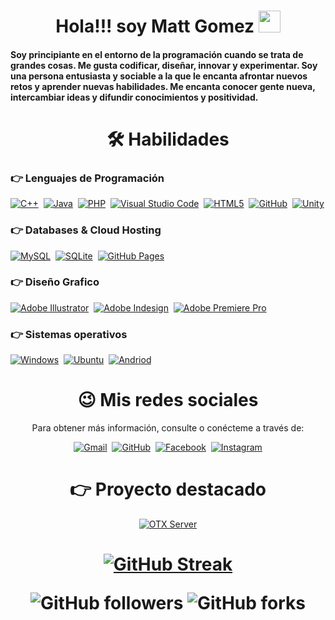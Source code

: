 
<h1 align="center">Hola!!! soy Matt Gomez <img src="https://media.giphy.com/media/hvRJCLFzcasrR4ia7z/giphy.gif" width="35"></h1>
<h4>Soy principiante en el entorno de la programación cuando se trata de grandes cosas. Me gusta codificar, diseñar, innovar y experimentar. Soy una persona entusiasta y sociable a la que le encanta afrontar nuevos retos y aprender nuevas habilidades. Me encanta conocer gente nueva, intercambiar ideas y difundir conocimientos y positividad.</h4>

<h1 align="center">🛠️ Habilidades</h1>

### 👉 Lenguajes de Programación

<a href="#"><img alt="C++" src="https://img.shields.io/badge/-C++-333333?style=flat&logo=C%2B%2B&logoColor=00599C"></a>
&nbsp;<a href="#"><img alt="Java" src="https://img.shields.io/badge/-Java-333333?style=flat&logo=Java&logoColor=007396"></a>
&nbsp;<a href="#"><img alt="PHP" src="https://img.shields.io/badge/-PHP-333333?style=flat&logo=php"></a>
&nbsp;<a href="#"><img alt="Visual Studio Code" src="https://img.shields.io/badge/Visual%20Studio%20Code-0078d7.svg?logo=visual-studio-code&logoColor=white"></a>
&nbsp;<a href="#"><img alt="HTML5" src="https://img.shields.io/badge/-HTML5-333333?style=flat&logo=HTML5"></a>
&nbsp;<a href="#"><img alt="GitHub" src="https://img.shields.io/badge/-GitHub-333333?style=flat&logo=github"></a>
&nbsp;<a href="#"><img alt="Unity" src="https://img.shields.io/badge/-Unity-333333?style=flat&logo=unity"></a>

### 👉 Databases & Cloud Hosting

<a href="#"><img alt="MySQL" src="https://img.shields.io/badge/MySQL-%2300f.svg?style=flat&llogo=mysql&logoColor=white"></a>
&nbsp;<a href="#"><img alt="SQLite" src ="https://img.shields.io/badge/sqlite-%2307405e.svg?style=flat&logo=sqlite&logoColor=white"/></a>
&nbsp;<a href="#"><img alt="GitHub Pages" src="https://img.shields.io/badge/GitHub%20Pages-%23327FC7.svg?style=flat&llogo=github&logoColor=white"></a>
  
### 👉 Diseño Grafico

<a href="#"><img alt="Adobe Illustrator" src="https://img.shields.io/badge/Adobe Illustrator-%23FF9A00.svg?style=flat&logo=adobeillustrator&logoColor=white"/></a>
&nbsp;<a href="#"><img alt="Adobe Indesign" src="https://img.shields.io/badge/Adobe Indesign-%e749a0.svg?style=flat&logo=adobeindesign&logoColor=white"/></a>
&nbsp;<a href="#"><img alt="Adobe Premiere Pro" src="https://img.shields.io/badge/Adobe Premiere Pro-%2300f.svg?style=flat&logo=adobepremierepro&logoColor=white"/></a>

### 👉 Sistemas operativos

<a href="#"><img alt="Windows" src="https://img.shields.io/badge/Windows-0078D6?style=flat-square&logo=Windows&logoColor=white"></a>
&nbsp;<a href="#"><img alt="Ubuntu" src="https://img.shields.io/badge/Ubuntu-E95420?style=flat-square&logo=Ubuntu&logoColor=white"></a>
&nbsp;<a href="#"><img alt="Andriod" src="https://img.shields.io/badge/-Android-333333?style=flat&logo=android"></a>

<h1 align="center">😉 Mis redes sociales</h1>
<p align="center">Para obtener más información, consulte o conécteme a través de:</h></p>
<p align="center">
<a href="mailto:marranas6@gmail.com"><img src="https://img.icons8.com/bubbles/50/000000/gmail.png" alt="Gmail"/></a>
&nbsp;<a href="https://github.com/mattyx14"><img src="https://img.icons8.com/bubbles/50/000000/github.png" alt="GitHub"/></a>
&nbsp;<a href="https://www.facebook.com/Mattyx14"><img src="https://img.icons8.com/bubbles/50/000000/facebook-new.png" alt="Facebook"/></a>
&nbsp;<a href="https://instagram.com/mattyxmat"><img src="https://img.icons8.com/bubbles/50/000000/instagram.png" alt="Instagram"/></a>	
</p>


<h1 align="center">👉 Proyecto destacado</h1>

<p align="center"><a href="https://github.com/mattyx14/otxserver"><img alt="OTX Server" src="https://raw.githubusercontent.com/mattyx14/otxserver/main/cmake/otxserver.ico"></a>
</p>

<h1 align="center"><a href="#"><img src="https://github-readme-streak-stats.herokuapp.com?user=mattyx14&theme=dark&border_radius=4&locale=es&date_format=M%20j%5B%2C%20Y%5D" alt="GitHub Streak" /></a>

<img alt="GitHub followers" src="https://img.shields.io/github/followers/mattyx14"> <img alt="GitHub forks" src="https://img.shields.io/github/forks/mattyx14/otxserver"></h4></h1>
